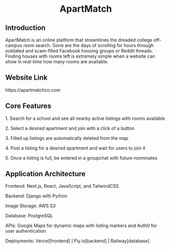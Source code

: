 <div align="center">
  <h1> ApartMatch </h1
</div>

<div align="left">
  <h2> Introduction </h2>
  <p> ApartMatch is an online platform that streamlines the dreaded college off-campus room search. Gone are the days of scrolling for hours through outdated and scam-filled Facebook housing groups or Reddit threads. Finding houses with rooms left is extremely simple when a website can show in <em> real-time </em> how many rooms are available. </p>
  
  <h2> Website Link </h2>
  <p> https://apartmatchco.com </p>

  <h2> Core Features </h2>
  <p> 1. Search for a school and see all nearby active listings with rooms available </p>
  <p> 2. Select a desired apartment and join with a click of a button </p>
  <p> 3. Filled up listings are automatically deleted from the map </p>
  <p> 4. Post a listing for a desired apartment and wait for users to join it </p>
  <p> 5. Once a listing is full, be entered in a groupchat with future roommates </p>

  <h2> Application Architecture </h2>
  <p> Frontend: Next.js, React, JavaScript, and TailwindCSS </p> 
  <p> Backend: Django with Python </p> 
  <p> Image Storage: AWS S3 </p>
  <p> Database: PostgreSQL </p> 
  <p> APIs: Google Maps for dynamic maps with listing markers and Auth0 for user authentication </p>
  <p> Deployments: Vercel[frontend] | Fly.io[backend] | Railway[database] </p>
  
</div>
